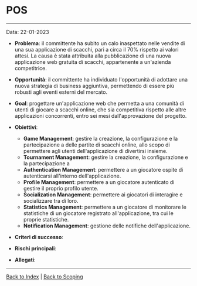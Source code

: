 # POS

---
Data: 22-01-2023

- **Problema**: il committente ha subito un calo inaspettato nelle vendite di una sua applicazione di scacchi, pari a
  circa il 70% rispetto ai valori attesi. La causa è stata attribuita alla pubblicazione di una nuova applicazione web
  gratuita di scacchi, appartenente a un'azienda competitrice.
- **Opportunità**: il committente ha individuato l'opportunità di adottare una nuova strategia di business aggiuntiva, 
  permettendo di essere più robusti agli eventi esterni del mercato.
- **Goal**: progettare un'applicazione web che permetta a una comunità di utenti di giocare a scacchi online, che sia
  competitiva rispetto alle altre applicazioni concorrenti, entro sei mesi dall'approvazione del progetto.
- **Obiettivi**:
  - **Game Management**: gestire la creazione, la configurazione e la partecipazione a delle partite di scacchi online,
    allo scopo di permettere agli utenti dell'applicazione di divertirsi insieme.
  - **Tournament Management**: gestire la creazione, la configurazione e la partecipazione a
  - **Authentication Management**: permettere a un giocatore ospite di autenticarsi
      all'interno dell'applicazione.
  - **Profile Management**: permettere a un giocatore autenticato di gestire il proprio
      profilo utente.
  - **Socialization Management**: permettere ai giocatori di interagire e socializzare tra di loro.
  - **Statistics Management**: permettere a un giocatore di monitorare le statistiche di
      un giocatore registrato all'applicazione, tra cui le proprie statistiche.
  - **Notification Management**: gestione delle notifiche dell'applicazione.

- **Criteri di successo**:

- **Rischi principali**:

- **Allegati**:

---
[Back to Index](../index.md) | [Back to Scoping](../1-scoping/index.md#pos)
